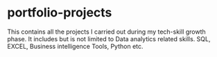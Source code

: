 # portfolio-projects
This contains all the projects I carried out during my tech-skill growth phase.
It includes but is not limited to Data analytics related skills.
SQL, EXCEL, Business intelligence Tools, Python etc.
